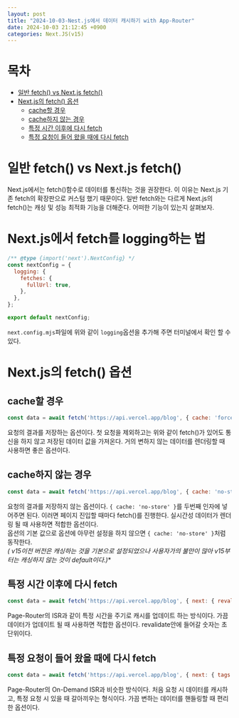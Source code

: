 ```yaml
---
layout: post
title: "2024-10-03-Nest.js에서 데이터 캐시하기 with App-Router"
date: 2024-10-03 21:12:45 +0900
categories: Next.JS(v15)
---
```


# 목차
- [일반 fetch() vs Next.js fetch()](#일반-fetch-vs-nextjs-fetch)
- [Next.js의 fetch() 옵션](#nextjs의-fetch-옵션)
  - [cache할 경우](#cache할-경우)
  - [cache하지 않는 경우](#cache하지-않는-경우)
  - [특정 시간 이후에 다시 fetch](#특정-시간-이후에-다시-fetch)
  - [특정 요청이 들어 왔을 때에 다시 fetch](#특정-요청이-들어-왔을-때에-다시-fetch)


# 일반 fetch() vs Next.js fetch()
Next.js에서는 fetch()함수로 데이터를 통신하는 것을 권장한다. 이 이유는 Next.js 기존 fetch의 확장판으로 커스텀 했기 때문이다. 일반 fetch와는 다르게 Next.js의 fetch()는 캐싱 및 성능 최적화 기능을 더해준다. 어떠한 기능이 있는지 살펴보자.

# Next.js에서 fetch를 logging하는 법
```mjs
/** @type {import('next').NextConfig} */
const nextConfig = {
  logging: {
    fetches: {
      fullUrl: true,
    },
  },
};

export default nextConfig;
```
`next.config.mjs`파일에 위와 같이 `logging`옵션을 추가해 주면 터미널에서 확인 할 수 있다.

# Next.js의 fetch() 옵션

## cache할 경우
``` js
const data = await fetch('https://api.vercel.app/blog', { cache: 'force-cach' })
```
요청의 결과를 저장하는 옵션이다. 첫 요청을 제외하고는 위와 같이 fetch()가 있어도 통신을 하지 않고 저장된 데이터 값을 가져온다. 거의 변하지 않는 데이터를 렌더링할 때 사용하면 좋은 옵션이다.

## cache하지 않는 경우
``` js
const data = await fetch('https://api.vercel.app/blog', { cache: 'no-store' })
```
요청의 결과를 저장하지 않는 옵션이다. `{ cache: 'no-store' }`를 두번째 인자에 넣어주면 된다. 이러면 페이지 진입할 때마다 fetch()를 진행한다. 실시간성 데이터가 렌더링 될 때 사용하면 적합한 옵션이다.<br>
옵션의 기본 값으로 옵션에 아무런 설정을 하지 않으면 `{ cache: 'no-store' }`처럼 동작한다.<br>
**(* v15이전 버전은 캐싱하는 것을 기본으로 설정되었으나 사용자가의 불만이 많아 v15부터는 캐싱하지 않는 것이 default이다.)**

## 특정 시간 이후에 다시 fetch
``` js
const data = await fetch('https://api.vercel.app/blog', { next: { revalidate: 3 } })
```

Page-Router의 ISR과 같이 특정 시간을 주기로 캐시를 업데이트 하는 방식이다. 가끔 데이터가 업데이트 될 때 사용하면 적합한 옵션이다. revalidate안에 들어갈 숫자는 초단위이다.

## 특정 요청이 들어 왔을 때에 다시 fetch
``` js
const data = await fetch('https://api.vercel.app/blog', { next: { tags: ['a']}})
```
Page-Router의 On-Demand ISR과 비슷한 방식이다. 처음 요청 시 데이터를 캐시하고, 특정 요청 시 있을 때 갈아끼우는 형식이다. 가끔 변하는 데이터를 핸들링할 때 편리한 옵션이다.